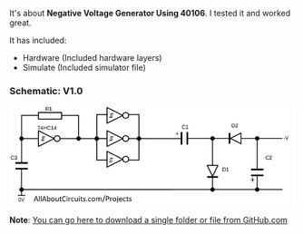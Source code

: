 It's about **Negative Voltage Generator Using 40106**.
I tested it and worked great.

It has included:
- Hardware (Included hardware layers)
- Simulate (Included simulator file)

### Schematic: V1.0
![](Hardware/V1.0.jpg?raw=true)


**Note**: [You can go here to download a single folder or file from GitHub.com](https://minhaskamal.github.io/DownGit/#/home)
